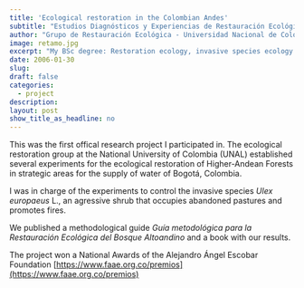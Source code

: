 ```yaml
---
title: 'Ecological restoration in the Colombian Andes'
subtitle: "Estudios Diagnósticos y Experiencias de Restauración Ecológica en el Bosque Alto Andino, El Caso de los Alrededores del Embalse de Chisacá, Usme, Bogotá, D.C"
author: "Grupo de Restauración Ecológica - Universidad Nacional de Colombia"
image: retamo.jpg
excerpt: "My BSc degree: Restoration ecology, invasive species ecology and management"
date: 2006-01-30
slug: 
draft: false
categories:
  - project
description: 
layout: post
show_title_as_headline: no
---
```



This was the first offical research project I participated in. The ecological restoration group at the National University of Colombia (UNAL) established several experiments for the ecological restoration of Higher-Andean Forests in strategic areas for the supply of water of Bogotá, Colombia. 
 
I was in charge of the experiments to control the invasive species _Ulex europaeus_ L., an agressive shrub that occupies abandoned pastures and promotes fires. 

We published a methodological guide _Guía metodológica para la Restauración Ecológica del Bosque Altoandino_ and a book with our results. 

The project won a National Awards of the Alejandro Ángel Escobar Foundation [https://www.faae.org.co/premios](https://www.faae.org.co/premios)

